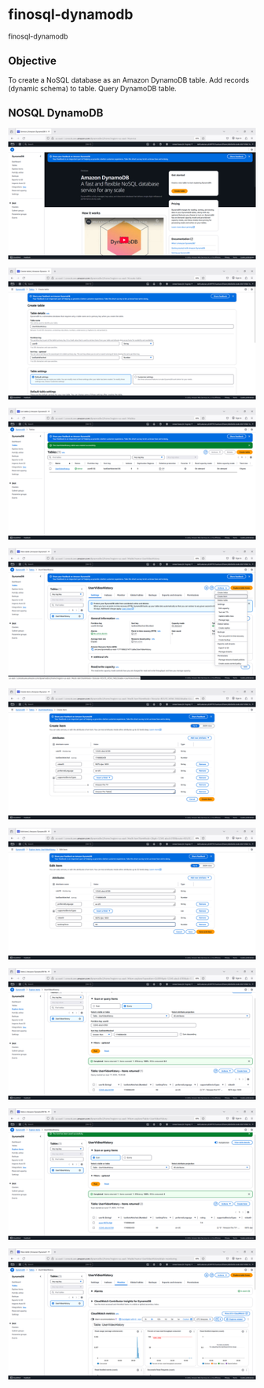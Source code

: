 # finosql-dynamodb
finosql-dynamodb

## Objective
To create a NoSQL database as an Amazon DynamoDB table.
Add records (dynamic schema) to table.
Query DynamoDB table.


## NOSQL DynamoDB

![finosql-dynamodb001.png](./media/finosql-dynamodb001.png)

![finosql-dynamodb002.png](./media/finosql-dynamodb002.png)

![finosql-dynamodb003.png](./media/finosql-dynamodb003.png)

![finosql-dynamodb004.png](./media/finosql-dynamodb004.png)

![finosql-dynamodb005.png](./media/finosql-dynamodb005.png)

![finosql-dynamodb006.png](./media/finosql-dynamodb006.png)

![finosql-dynamodb007.png](./media/finosql-dynamodb007.png)

![finosql-dynamodb008.png](./media/finosql-dynamodb008.png)

![finosql-dynamodb009.png](./media/finosql-dynamodb009.png)
